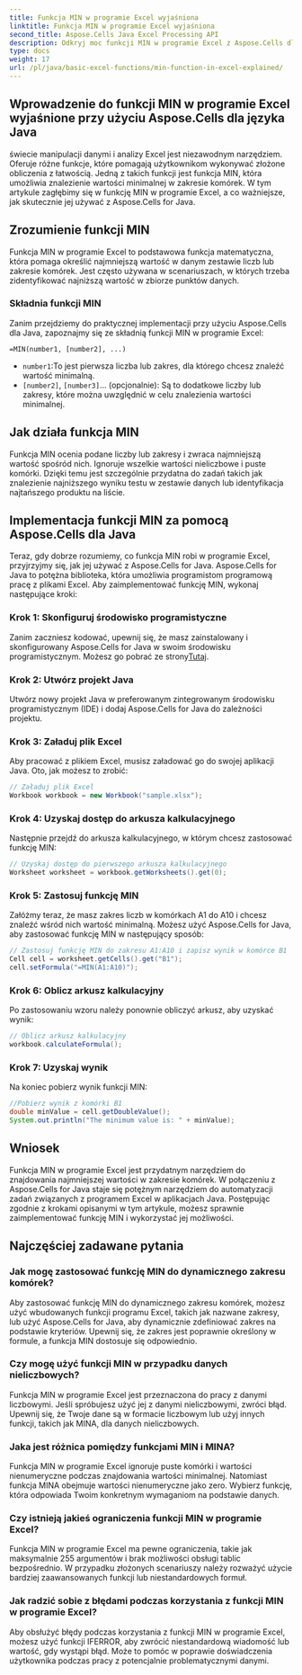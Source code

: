 ```yaml
---
title: Funkcja MIN w programie Excel wyjaśniona
linktitle: Funkcja MIN w programie Excel wyjaśniona
second_title: Aspose.Cells Java Excel Processing API
description: Odkryj moc funkcji MIN w programie Excel z Aspose.Cells dla Javy. Naucz się bez wysiłku znajdować wartości minimalne.
type: docs
weight: 17
url: /pl/java/basic-excel-functions/min-function-in-excel-explained/
---
```


## Wprowadzenie do funkcji MIN w programie Excel wyjaśnione przy użyciu Aspose.Cells dla języka Java

świecie manipulacji danymi i analizy Excel jest niezawodnym narzędziem. Oferuje różne funkcje, które pomagają użytkownikom wykonywać złożone obliczenia z łatwością. Jedną z takich funkcji jest funkcja MIN, która umożliwia znalezienie wartości minimalnej w zakresie komórek. W tym artykule zagłębimy się w funkcję MIN w programie Excel, a co ważniejsze, jak skutecznie jej używać z Aspose.Cells for Java.

## Zrozumienie funkcji MIN

Funkcja MIN w programie Excel to podstawowa funkcja matematyczna, która pomaga określić najmniejszą wartość w danym zestawie liczb lub zakresie komórek. Jest często używana w scenariuszach, w których trzeba zidentyfikować najniższą wartość w zbiorze punktów danych.

### Składnia funkcji MIN

Zanim przejdziemy do praktycznej implementacji przy użyciu Aspose.Cells dla Java, zapoznajmy się ze składnią funkcji MIN w programie Excel:

```
=MIN(number1, [number2], ...)
```

- `number1`:To jest pierwsza liczba lub zakres, dla którego chcesz znaleźć wartość minimalną.
- `[number2]`, `[number3]`... (opcjonalnie): Są to dodatkowe liczby lub zakresy, które można uwzględnić w celu znalezienia wartości minimalnej.

## Jak działa funkcja MIN

Funkcja MIN ocenia podane liczby lub zakresy i zwraca najmniejszą wartość spośród nich. Ignoruje wszelkie wartości nieliczbowe i puste komórki. Dzięki temu jest szczególnie przydatna do zadań takich jak znalezienie najniższego wyniku testu w zestawie danych lub identyfikacja najtańszego produktu na liście.

## Implementacja funkcji MIN za pomocą Aspose.Cells dla Java

Teraz, gdy dobrze rozumiemy, co funkcja MIN robi w programie Excel, przyjrzyjmy się, jak jej używać z Aspose.Cells for Java. Aspose.Cells for Java to potężna biblioteka, która umożliwia programistom programową pracę z plikami Excel. Aby zaimplementować funkcję MIN, wykonaj następujące kroki:

### Krok 1: Skonfiguruj środowisko programistyczne

 Zanim zaczniesz kodować, upewnij się, że masz zainstalowany i skonfigurowany Aspose.Cells for Java w swoim środowisku programistycznym. Możesz go pobrać ze strony[Tutaj](https://releases.aspose.com/cells/java/).

### Krok 2: Utwórz projekt Java

Utwórz nowy projekt Java w preferowanym zintegrowanym środowisku programistycznym (IDE) i dodaj Aspose.Cells for Java do zależności projektu.

### Krok 3: Załaduj plik Excel

Aby pracować z plikiem Excel, musisz załadować go do swojej aplikacji Java. Oto, jak możesz to zrobić:

```java
// Załaduj plik Excel
Workbook workbook = new Workbook("sample.xlsx");
```

### Krok 4: Uzyskaj dostęp do arkusza kalkulacyjnego

Następnie przejdź do arkusza kalkulacyjnego, w którym chcesz zastosować funkcję MIN:

```java
// Uzyskaj dostęp do pierwszego arkusza kalkulacyjnego
Worksheet worksheet = workbook.getWorksheets().get(0);
```

### Krok 5: Zastosuj funkcję MIN

Załóżmy teraz, że masz zakres liczb w komórkach A1 do A10 i chcesz znaleźć wśród nich wartość minimalną. Możesz użyć Aspose.Cells for Java, aby zastosować funkcję MIN w następujący sposób:

```java
// Zastosuj funkcję MIN do zakresu A1:A10 i zapisz wynik w komórce B1
Cell cell = worksheet.getCells().get("B1");
cell.setFormula("=MIN(A1:A10)");
```

### Krok 6: Oblicz arkusz kalkulacyjny

Po zastosowaniu wzoru należy ponownie obliczyć arkusz, aby uzyskać wynik:

```java
// Oblicz arkusz kalkulacyjny
workbook.calculateFormula();
```

### Krok 7: Uzyskaj wynik

Na koniec pobierz wynik funkcji MIN:

```java
//Pobierz wynik z komórki B1
double minValue = cell.getDoubleValue();
System.out.println("The minimum value is: " + minValue);
```

## Wniosek

Funkcja MIN w programie Excel jest przydatnym narzędziem do znajdowania najmniejszej wartości w zakresie komórek. W połączeniu z Aspose.Cells for Java staje się potężnym narzędziem do automatyzacji zadań związanych z programem Excel w aplikacjach Java. Postępując zgodnie z krokami opisanymi w tym artykule, możesz sprawnie zaimplementować funkcję MIN i wykorzystać jej możliwości.

## Najczęściej zadawane pytania

### Jak mogę zastosować funkcję MIN do dynamicznego zakresu komórek?

Aby zastosować funkcję MIN do dynamicznego zakresu komórek, możesz użyć wbudowanych funkcji programu Excel, takich jak nazwane zakresy, lub użyć Aspose.Cells for Java, aby dynamicznie zdefiniować zakres na podstawie kryteriów. Upewnij się, że zakres jest poprawnie określony w formule, a funkcja MIN dostosuje się odpowiednio.

### Czy mogę użyć funkcji MIN w przypadku danych nieliczbowych?

Funkcja MIN w programie Excel jest przeznaczona do pracy z danymi liczbowymi. Jeśli spróbujesz użyć jej z danymi nieliczbowymi, zwróci błąd. Upewnij się, że Twoje dane są w formacie liczbowym lub użyj innych funkcji, takich jak MINA, dla danych nieliczbowych.

### Jaka jest różnica pomiędzy funkcjami MIN i MINA?

Funkcja MIN w programie Excel ignoruje puste komórki i wartości nienumeryczne podczas znajdowania wartości minimalnej. Natomiast funkcja MINA obejmuje wartości nienumeryczne jako zero. Wybierz funkcję, która odpowiada Twoim konkretnym wymaganiom na podstawie danych.

### Czy istnieją jakieś ograniczenia funkcji MIN w programie Excel?

Funkcja MIN w programie Excel ma pewne ograniczenia, takie jak maksymalnie 255 argumentów i brak możliwości obsługi tablic bezpośrednio. W przypadku złożonych scenariuszy należy rozważyć użycie bardziej zaawansowanych funkcji lub niestandardowych formuł.

### Jak radzić sobie z błędami podczas korzystania z funkcji MIN w programie Excel?

Aby obsłużyć błędy podczas korzystania z funkcji MIN w programie Excel, możesz użyć funkcji IFERROR, aby zwrócić niestandardową wiadomość lub wartość, gdy wystąpi błąd. Może to pomóc w poprawie doświadczenia użytkownika podczas pracy z potencjalnie problematycznymi danymi.